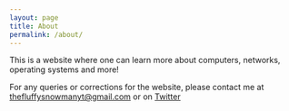 ```yaml
---
layout: page
title: About
permalink: /about/
---
```


This is a website where one can learn more about computers, networks, operating systems and more!

For any queries or corrections for the website, please contact me at [thefluffysnowmanyt@gmail.com](mailto:thefluffysnowmanyt@gmail.com) or on <a href="https://twitter.com/FluffySnowmanYT">Twitter</a>

